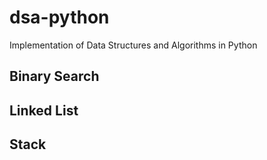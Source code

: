 # dsa-python
Implementation of Data Structures and Algorithms in Python

## Binary Search

## Linked List 

## Stack
